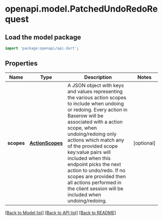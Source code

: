 # openapi.model.PatchedUndoRedoRequest

## Load the model package
```dart
import 'package:openapi/api.dart';
```

## Properties
Name | Type | Description | Notes
------------ | ------------- | ------------- | -------------
**scopes** | [**ActionScopes**](ActionScopes.md) | A JSON object with keys and values representing the various action scopes to include when undoing or redoing. Every action in Baserow will be associated with a action scope, when undoing/redoing only actions which match any of the provided scope key:value pairs will included when this endpoint picks the next action to undo/redo. If no scopes are provided then all actions performed in the client session will be included when undoing/redoing. | [optional] 

[[Back to Model list]](../README.md#documentation-for-models) [[Back to API list]](../README.md#documentation-for-api-endpoints) [[Back to README]](../README.md)



